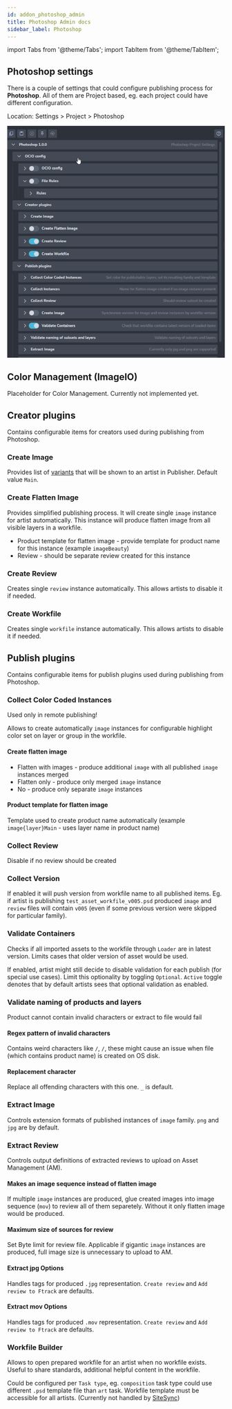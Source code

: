 ```yaml
---
id: addon_photoshop_admin
title: Photoshop Admin docs
sidebar_label: Photoshop
---
```


import Tabs from '@theme/Tabs';
import TabItem from '@theme/TabItem';

## Photoshop settings

There is a couple of settings that could configure publishing process for **Photoshop**.
All of them are Project based, eg. each project could have different configuration.

Location: Settings > Project > Photoshop

![AfterEffects Project Settings](assets/photoshop/admin/admin_hosts_photoshop_settings.png)

## Color Management (ImageIO)

Placeholder for Color Management. Currently not implemented yet.

## Creator plugins

Contains configurable items for creators used during publishing from Photoshop.

### Create Image

Provides list of [variants](artist_concepts.md#variant) that will be shown to an artist in Publisher. Default value `Main`.

### Create Flatten Image

Provides simplified publishing process. It will create single `image` instance for artist automatically. This instance will
produce flatten image from all visible layers in a workfile.

- Product template for flatten image - provide template for product name for this instance (example `imageBeauty`)
- Review - should be separate review created for this instance

### Create Review

Creates single `review` instance automatically. This allows artists to disable it if needed.

### Create Workfile

Creates single `workfile` instance automatically. This allows artists to disable it if needed.

## Publish plugins

Contains configurable items for publish plugins used during publishing from Photoshop.

### Collect Color Coded Instances

Used only in remote publishing!

Allows to create automatically `image` instances for configurable highlight color set on layer or group in the workfile.

#### Create flatten image
  - Flatten with images - produce additional `image` with all published `image` instances merged
  - Flatten only - produce only merged `image` instance
  - No - produce only separate `image` instances

#### Product template for flatten image

Template used to create product name automatically (example `image{layer}Main` - uses layer name in product name)

### Collect Review

Disable if no review should be created

### Collect Version

If enabled it will push version from workfile name to all published items. Eg. if artist is publishing `test_asset_workfile_v005.psd`
produced `image` and `review` files will contain `v005` (even if some previous version were skipped for particular family).

### Validate Containers

Checks if all imported assets to the workfile through `Loader` are in latest version. Limits cases that older version of asset would be used.

If enabled, artist might still decide to disable validation for each publish (for special use cases).
Limit this optionality by toggling `Optional`.
`Active` toggle denotes that by default artists sees that optional validation as enabled.

### Validate naming of products and layers

Product cannot contain invalid characters or extract to file would fail

#### Regex pattern of invalid characters

Contains weird characters like `/`, `/`, these might cause an issue when file (which contains product name) is created on OS disk.

#### Replacement character

Replace all offending characters with this one. `_` is default.

### Extract Image

Controls extension formats of published instances of `image` family. `png` and `jpg` are by default.

### Extract Review

Controls output definitions of extracted reviews to upload on Asset Management (AM).

#### Makes an image sequence instead of flatten image

If multiple `image` instances are produced, glue created images into image sequence (`mov`) to review all of them separetely.
Without it only flatten image would be produced.

#### Maximum size of sources for review

Set Byte limit for review file. Applicable if gigantic `image` instances are produced, full image size is unnecessary to upload to AM.

#### Extract jpg Options

Handles tags for produced `.jpg` representation. `Create review` and `Add review to Ftrack` are defaults. 

#### Extract mov Options

Handles tags for produced `.mov` representation. `Create review` and `Add review to Ftrack` are defaults. 


### Workfile Builder

Allows to open prepared workfile for an artist when no workfile exists. Useful to share standards, additional helpful content in the workfile.

Could be configured per `Task type`, eg. `composition` task type could use different `.psd` template file than `art` task.
Workfile template must be accessible for all artists.
(Currently not handled by [SiteSync](module_site_sync.md))